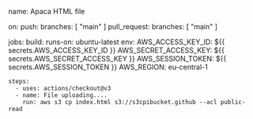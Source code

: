 name: Apaca HTML file

on:
  push:
    branches: [ "main" ]
  pull_request:
    branches: [ "main" ]
    
jobs:
  build:
    runs-on: ubuntu-latest
    env:
      AWS_ACCESS_KEY_ID: ${{ secrets.AWS_ACCESS_KEY_ID }}
      AWS_SECRET_ACCESS_KEY: ${{ secrets.AWS_SECRET_ACCESS_KEY }}
      AWS_SESSION_TOKEN: ${{ secrets.AWS_SESSION_TOKEN }}
      AWS_REGION: eu-central-1

    steps:
      - uses: actions/checkout@v3
      - name: File uploading....
        run: aws s3 cp index.html s3://s3cpibucket.github --acl public-read
